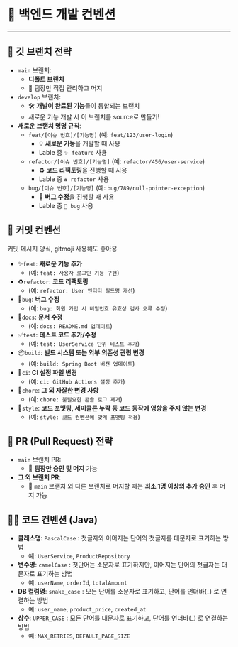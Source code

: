 # 🚀 백엔드 개발 컨벤션

---

## 🌳 깃 브랜치 전략

* `main` 브랜치:
    * **디폴트 브랜치**
    * 👑 팀장만 직접 관리하고 머지
* `develop` 브랜치:
    * 🛠️ **개발이 완료된 기능**들이 통합되는 브랜치
    * 새로운 기능 개발 시 이 브랜치를 source로 만들기!
* **새로운 브랜치 명명 규칙**:
    * `feat/[이슈 번호]/[기능명]` (예: `feat/123/user-login`)
        * 💡 **새로운 기능**을 개발할 때 사용
        * Lable 중 `✨ feature` 사용
    * `refactor/[이슈 번호]/[기능명]` (예: `refactor/456/user-service`)
        * ♻️ **코드 리팩토링**을 진행할 때 사용
        * Lable 중 `♻️ refactor` 사용
    * `bug/[이슈 번호]/[기능명]` (예: `bug/789/null-pointer-exception`)
        * 🐞 **버그 수정**을 진행할 때 사용
        * Lable 중 `🐛 bug` 사용

## 📝 커밋 컨벤션

커밋 메시지 양식, gitmoji 사용해도 좋아용

* ✨`feat`: **새로운 기능 추가**
    * (예: `feat: 사용자 로그인 기능 구현`)
* ♻️`refactor`: **코드 리팩토링**
    * (예: `refactor: User 엔티티 필드명 개선`)
* 🐛`bug`: **버그 수정**
    * (예: `bug: 회원 가입 시 비밀번호 유효성 검사 오류 수정`)
* 📝`docs`: **문서 수정**
    * (예: `docs: README.md 업데이트`)
* ✅`test`: **테스트 코드 추가/수정**
    * (예: `test: UserService 단위 테스트 추가`)
* 📦`build`: **빌드 시스템 또는 외부 의존성 관련 변경**
    * (예: `build: Spring Boot 버전 업데이트`)
* 🚀`ci`: **CI 설정 파일 변경**
    * (예: `ci: GitHub Actions 설정 추가`)
* 🔨`chore`: **그 외 자잘한 변경 사항**
    * (예: `chore: 불필요한 콘솔 로그 제거`)
* 🎨`style`: **코드 포맷팅, 세미콜론 누락 등 코드 동작에 영향을 주지 않는 변경**
    * (예: `style: 코드 컨벤션에 맞게 포맷팅 적용`)

## 🤝 PR (Pull Request) 전략

* `main` 브랜치 PR:
    * 👑 **팀장만 승인 및 머지** 가능
* **그 외 브랜치 PR**:
    * 👥 `main` 브랜치 외 다른 브랜치로 머지할 때는 **최소 1명 이상의 추가 승인** 후 머지 가능

## 🧑‍💻 코드 컨벤션 (Java)

* **클래스명**: `PascalCase` : 첫글자와 이어지는 단어의 첫글자를 대문자로 표기하는 방법
    * 예: `UserService`, `ProductRepository`
* **변수명**: `camelCase` : 첫단어는 소문자로 표기하지만, 이어지는 단어의 첫글자는 대문자로 표기하는 방법
    * 예: `userName`, `orderId`, `totalAmount`
* **DB 컬럼명**: `snake_case` : 모든 단어를 소문자로 표기하고, 단어를 언더바(_) 로 연결하는 방법
    * 예: `user_name`, `product_price`, `created_at`
* **상수**: `UPPER_CASE` : 모든 단어를 대문자로 표기하고, 단어를 언더바(_) 로 연결하는 방법
    * 예: `MAX_RETRIES`, `DEFAULT_PAGE_SIZE`